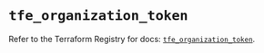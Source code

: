 # `tfe_organization_token`

Refer to the Terraform Registry for docs: [`tfe_organization_token`](https://registry.terraform.io/providers/hashicorp/tfe/0.65.2/docs/resources/organization_token).
